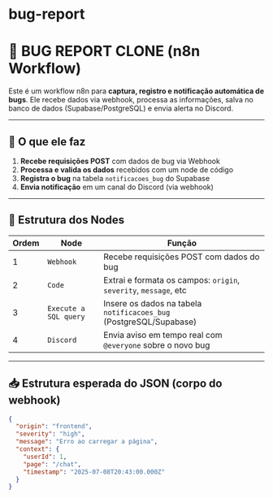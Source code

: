# bug-report
# 🐞 BUG REPORT CLONE (n8n Workflow)

Este é um workflow n8n para **captura, registro e notificação automática de bugs**. Ele recebe dados via webhook, processa as informações, salva no banco de dados (Supabase/PostgreSQL) e envia alerta no Discord.

---

## 📌 O que ele faz

1. **Recebe requisições POST** com dados de bug via Webhook
2. **Processa e valida os dados** recebidos com um node de código
3. **Registra o bug** na tabela `notificacoes_bug` do Supabase
4. **Envia notificação** em um canal do Discord (via webhook)

---

## 🔧 Estrutura dos Nodes

| Ordem | Node                      | Função                                                                 |
|-------|---------------------------|------------------------------------------------------------------------|
| 1     | `Webhook`                 | Recebe requisições POST com dados do bug                              |
| 2     | `Code`                    | Extrai e formata os campos: `origin`, `severity`, `message`, etc      |
| 3     | `Execute a SQL query`     | Insere os dados na tabela `notificacoes_bug` (PostgreSQL/Supabase)    |
| 4     | `Discord`                 | Envia aviso em tempo real com `@everyone` sobre o novo bug            |

---

## 📥 Estrutura esperada do JSON (corpo do webhook)

```json
{
  "origin": "frontend",
  "severity": "high",
  "message": "Erro ao carregar a página",
  "context": {
    "userId": 1,
    "page": "/chat",
    "timestamp": "2025-07-08T20:43:00.000Z"
  }
}
